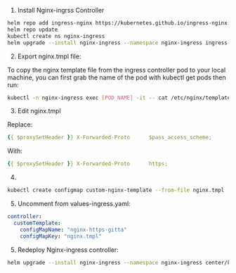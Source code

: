 

1. Install Nginx-ingrss Controller
```bash
helm repo add ingress-nginx https://kubernetes.github.io/ingress-nginx
helm repo update
kubectl create ns nginx-ingress
helm upgrade --install nginx-ingress --namespace nginx-ingress ingress-nginx/ingress-nginx -f values-ingress.yaml
```

2. Export nginx.tmpl file:

To copy the nginx template file from the ingress controller pod to your local machine, you can first grab the name of the pod with kubectl get pods then run:

```bash
kubectl -n nginx-ingress exec [POD_NAME] -it -- cat /etc/nginx/template/nginx.tmpl > nginx.tmpl
```

3. Edit nginx.tmpl

Replace:
```yaml
{{ $proxySetHeader }} X-Forwarded-Proto      $pass_access_scheme;

```

With:
```yaml
{{ $proxySetHeader }} X-Forwarded-Proto      https;

```

4. 
```bash
kubectl create configmap custom-nginx-template --from-file nginx.tmpl  -n nginx-ingress 
```
5. Uncomment from values-ingress.yaml:
```yaml
controller:
  customTemplate:
    configMapName: "nginx-https-gitta"
    configMapKey: "nginx.tmpl"
```

5. Redeploy Nginx-ingress controller:
```bash
helm upgrade --install nginx-ingress --namespace nginx-ingress center/kubernetes-ingress-nginx/ingress-nginx -f values-ingress.yaml
```
